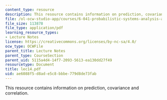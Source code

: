 ```yaml
---
content_type: resource
description: This resource contains information on prediction, covariance and correlation.
file: /ol-ocw-studio-app/courses/6-041-probabilistic-systems-analysis-and-applied-probability-spring-2006/ae6088f5d8ade5c8bbbe779d8de73fab_lec14.pdf
file_size: 113878
file_type: application/pdf
learning_resource_types:
- Lecture Notes
license: https://creativecommons.org/licenses/by-nc-sa/4.0/
ocw_type: OCWFile
parent_title: Lecture Notes
parent_type: CourseSection
parent_uid: 5115a4d4-14f7-2093-5613-ea130dd27f49
resourcetype: Document
title: lec14.pdf
uid: ae6088f5-d8ad-e5c8-bbbe-779d8de73fab
---
```

This resource contains information on prediction, covariance and correlation.